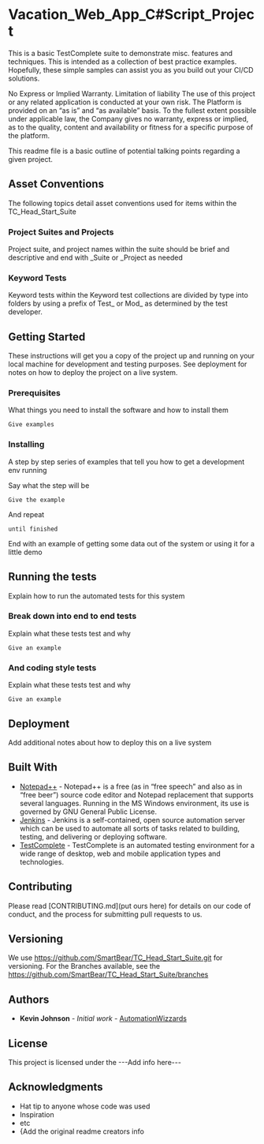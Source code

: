 # Vacation_Web_App_C#Script_Project

This is a basic TestComplete suite to demonstrate misc. features and techniques.
This is intended as a collection of best practice examples. 
Hopefully, these simple samples can assist you as you build out your CI/CD solutions.

No Express or Implied Warranty. Limitation of liability 
The use of this project or any related application is conducted at your own risk. 
The Platform is provided on an “as is” and “as available” basis. 
To the fullest extent possible under applicable law, the Company gives no warranty, express or implied, as to the quality, content and availability or fitness for a specific purpose of the platform.

This readme file is a basic outline of potential talking points regarding a given project.

## Asset Conventions

The following topics detail asset conventions used for items within the TC_Head_Start_Suite

### Project Suites and Projects

Project suite, and project names within the suite should be brief and descriptive and end with _Suite or _Project as needed

### Keyword Tests

Keyword tests within the Keyword test collections are divided by type into folders by using a prefix of Test_ or Mod_ as determined by the test developer.

## Getting Started

These instructions will get you a copy of the project up and running on your local machine for development and testing purposes. See deployment for notes on how to deploy the project on a live system.


### Prerequisites

What things you need to install the software and how to install them

```
Give examples
```

### Installing

A step by step series of examples that tell you how to get a development env running

Say what the step will be

```
Give the example
```

And repeat

```
until finished
```

End with an example of getting some data out of the system or using it for a little demo

## Running the tests

Explain how to run the automated tests for this system

### Break down into end to end tests

Explain what these tests test and why

```
Give an example
```

### And coding style tests

Explain what these tests test and why

```
Give an example
```

## Deployment

Add additional notes about how to deploy this on a live system

## Built With

* [Notepad++](https://notepad-plus-plus.org/) - Notepad++ is a free (as in “free speech” and also as in “free beer”) source code editor and Notepad replacement that supports several languages. Running in the MS Windows environment, its use is governed by GNU General Public License.
* [Jenkins](https://www.jenkins.io/doc/) - Jenkins is a self-contained, open source automation server which can be used to automate all sorts of tasks related to building, testing, and delivering or deploying software.
* [TestComplete](https://support.smartbear.com/testcomplete/docs/) - TestComplete is an automated testing environment for a wide range of desktop, web and mobile application types and technologies.

## Contributing

Please read [CONTRIBUTING.md](put ours here) for details on our code of conduct, and the process for submitting pull requests to us.


## Versioning
We use https://github.com/SmartBear/TC_Head_Start_Suite.git for versioning. For the Branches available, see the https://github.com/SmartBear/TC_Head_Start_Suite/branches 

## Authors

* **Kevin Johnson** - *Initial work* - [AutomationWizzards](http://automationwizzards.com/)

## License
This project is licensed under the ---Add info here---

## Acknowledgments

* Hat tip to anyone whose code was used
* Inspiration
* etc
* {Add the original readme creators info
